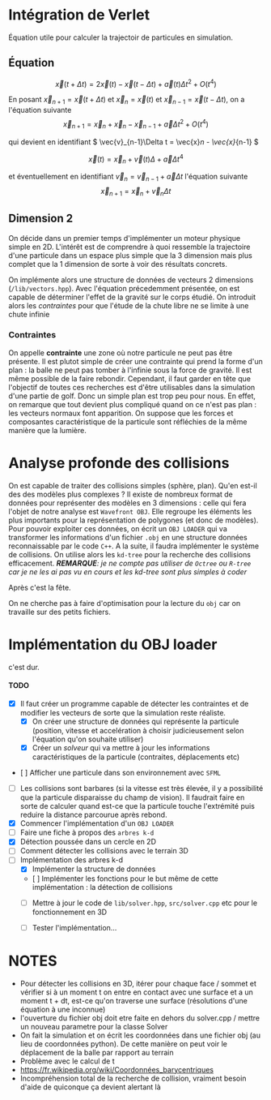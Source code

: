 # Intégration de Verlet

Équation utile pour calculer la trajectoir de particules en simulation.

## Équation

$$
\vec{x}(t + \Delta t) = 2 \vec{x}(t) - \vec{x}(t - \Delta t) + \vec{a}(t)\Delta t^2 + O(t^4)
$$

En posant $\vec{x}_{n+1} = \vec{x}(t + \Delta t)$ et $\vec{x}_{n} = \vec{x}(t)$ et $\vec{x}_{n-1} = \vec{x}(t - \Delta t)$, on a l'équation suivante
$$
\vec{x}_{n+1} = \vec{x}_n + \vec{x}_n - \vec{x}_{n-1} + \vec{a}\Delta t^2 + O(t^4)
$$

qui devient en identifiant $ \vec{v}_{n-1}\Delta t = \vec{x}_n - \vec{x}_{n-1} $

 $$ \vec{x}(t) = \vec{x}_n + \vec{v}(t)\Delta + \vec{a}\Delta t^4$$

et éventuellement en identifiant $\vec{v}_n = \vec{v}_{n-1} + \vec{a}\Delta t$ l'équation suivante
$$\vec{x}_{n+1} = \vec{x}_n + \vec{v}_n \Delta t$$

## Dimension 2

On décide dans un premier temps d'implémenter un moteur physique simple en 2D. L'intérêt est de comprendre à quoi ressemble la trajectoire d'une particule dans un espace plus simple que la 3 dimension mais plus complet que la 1 dimension de sorte à voir des résultats concrets.

On implémente alors une structure de données de vecteurs 2 dimensions (`/lib/vectors.hpp`). Avec l'équation précedemment présentée, on est capable de déterminer l'effet de la gravité sur le corps étudié. On introduit alors les *contraintes* pour que l'étude de la chute libre ne se limite à une chute infinie

### Contraintes
On appelle **contrainte** une zone où notre particule ne peut pas être présente. Il est plutot simple de créer une contrainte qui prend la forme d'un plan : la balle ne peut pas tomber à l'infinie sous la force de gravité. Il est même possible de la faire rebondir. Cependant, il faut garder en tête que l'objectif de toutes ces recherches est d'être utilisables dans la simulation d'une partie de golf. Donc un simple plan est trop peu pour nous. En effet, on remarque que tout devient plus compliqué quand on ce n'est pas plan : les vecteurs normaux font apparition. On suppose que les forces et composantes caractéristique de la particule sont réfléchies de la même manière que la lumière.

# Analyse profonde des collisions

On est capable de traiter des collisions simples (sphère, plan). Qu'en est-il des des modèles plus complexes ? Il existe de nombreux format de données pour représenter des modèles en 3 dimensions : celle qui fera l'objet de notre analyse est `Wavefront OBJ`. Elle regroupe les éléments les plus importants pour la représentation de polygones (et donc de modèles). Pour pouvoir exploiter ces données, on écrit un `OBJ LOADER` qui va transformer les informations d'un fichier `.obj` en une structure données reconnaissable par le code `C++`. A la suite, il faudra implémenter le système de collisions. On utilise alors les `kd-tree` pour la recherche des collisions efficacement.
*__REMARQUE__: je ne compte pas utiliser de `Octree` ou `R-tree` car je ne les ai pas vu en cours et les kd-tree sont plus simples à coder*

Après c'est la fête.

On ne cherche pas à faire d'optimisation pour la lecture du `obj` car on travaille sur des petits fichiers.

# Implémentation du OBJ loader

c'est dur.

#### TODO

- [X] Il faut créer un programme capable de détecter les contraintes et de modifier les vecteurs de sorte que la simulation reste réaliste.
    - [X] On créer une structure de données qui représente la particule (position, vitesse et accelération à choisir judicieusement selon l'équation qu'on souhaite utiliser)
    - [X] Créer un *solveur* qui va mettre à jour les informations caractéristiques de la particule (contraites, déplacements etc)
- [ ] Afficher une particule dans son environnement avec `SFML`
- [ ] Les collisions sont barbares (si la vitesse est très élevée, il y a possibilité que la particule disparaisse du champ de vision). Il faudrait faire en sorte de calculer quand est-ce que la particule touche l'extrémité puis reduire la distance parcourue après rebond.
- [X] Commencer l'implémentation d'un `OBJ LOADER`
- [ ] Faire une fiche à propos des `arbres k-d`
- [X] Détection poussée dans un cercle en 2D
- [ ] Comment détecter les collisions avec le terrain 3D
- [ ] Implémentation des arbres k-d
    - [X] Implémenter la structure de données
    - [ ] Implémenter les fonctions pour le but même de cette implémentation : la détection de collisions
    - [ ] Mettre à jour le code de `lib/solver.hpp`, `src/solver.cpp` etc pour le fonctionnement en 3D
    - [ ] Tester l'implémentation…


# NOTES

- Pour détecter les collisions en 3D, itérer pour chaque face / sommet et vérifier si à un moment t on entre en contact avec une surface et a un moment t + dt, est-ce qu'on traverse une surface (résolutions d'une équation à une inconnue)
- l'ouverture du fichier obj doit etre faite en dehors du solver.cpp / mettre un nouveau parametre pour la classe Solver
- On fait la simulation et on écrit les coordonnées dans une fichier obj (au lieu de coordonnées python). De cette manière on peut voir le déplacement de la balle par rapport au terrain
- Problème avec le calcul de t
- https://fr.wikipedia.org/wiki/Coordonnées_barycentriques
- Incompréhension total de la recherche de collision, vraiment besoin d'aide de quiconque ça devient alertant là
